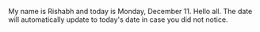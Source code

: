 My name is Rishabh and today is Monday, December 11. Hello all. The date will automatically update to today's date in case you did not notice.
